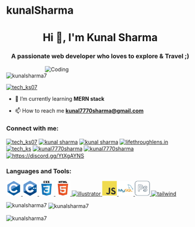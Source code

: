 # kunalSharma
<h1 align="center">Hi 👋, I'm Kunal Sharma</h1>
<h3 align="center">A passionate web developer who loves to explore & Travel ;)</h3>
<img align="right" alt="Coding" width="400" src="https://camo.githubusercontent.com/2366b34bb903c09617990fb5fff4622f3e941349e846ddb7e73df872a9d21233/68747470733a2f2f63646e2e6472696262626c652e636f6d2f75736572732f3733303730332f73637265656e73686f74732f363538313234332f6176656e746f2e676966">

<p align="left"> <img src="https://komarev.com/ghpvc/?username=kunalsharma7&label=Profile%20views&color=0e75b6&style=flat" alt="kunalsharma7" /> </p>

<p align="left"> <a href="https://twitter.com/tech_ks07" target="blank"><img src="https://img.shields.io/twitter/follow/tech_ks07?logo=twitter&style=for-the-badge" alt="tech_ks07" /></a> </p>

- 🌱 I’m currently learning **MERN stack**

- 📫 How to reach me **kunal7770sharma@gmail.com**

<h3 align="left">Connect with me:</h3>
<p align="left">
<a href="https://twitter.com/tech_ks07" target="blank"><img align="center" src="https://raw.githubusercontent.com/rahuldkjain/github-profile-readme-generator/master/src/images/icons/Social/twitter.svg" alt="tech_ks07" height="30" width="40" /></a>
<a href="https://linkedin.com/in/kunal sharma" target="blank"><img align="center" src="https://raw.githubusercontent.com/rahuldkjain/github-profile-readme-generator/master/src/images/icons/Social/linked-in-alt.svg" alt="kunal sharma" height="30" width="40" /></a>
<a href="https://fb.com/kunal sharma" target="blank"><img align="center" src="https://raw.githubusercontent.com/rahuldkjain/github-profile-readme-generator/master/src/images/icons/Social/facebook.svg" alt="kunal sharma" height="30" width="40" /></a>
<a href="https://instagram.com/lifethroughlens.in" target="blank"><img align="center" src="https://raw.githubusercontent.com/rahuldkjain/github-profile-readme-generator/master/src/images/icons/Social/instagram.svg" alt="lifethroughlens.in" height="30" width="40" /></a>
<a href="https://www.codechef.com/users/tech_ks" target="blank"><img align="center" src="https://cdn.jsdelivr.net/npm/simple-icons@3.1.0/icons/codechef.svg" alt="tech_ks" height="30" width="40" /></a>
<a href="https://www.hackerrank.com/kunal7770sharma" target="blank"><img align="center" src="https://raw.githubusercontent.com/rahuldkjain/github-profile-readme-generator/master/src/images/icons/Social/hackerrank.svg" alt="kunal7770sharma" height="30" width="40" /></a>
<a href="https://www.leetcode.com/kunal7770sharma" target="blank"><img align="center" src="https://raw.githubusercontent.com/rahuldkjain/github-profile-readme-generator/master/src/images/icons/Social/leet-code.svg" alt="kunal7770sharma" height="30" width="40" /></a>
<a href="https://discord.gg/https://discord.gg/YtXgAYNS" target="blank"><img align="center" src="https://raw.githubusercontent.com/rahuldkjain/github-profile-readme-generator/master/src/images/icons/Social/discord.svg" alt="https://discord.gg/YtXgAYNS" height="30" width="40" /></a>
</p>

<h3 align="left">Languages and Tools:</h3>
<p align="left"> <a href="https://www.cprogramming.com/" target="_blank" rel="noreferrer"> <img src="https://raw.githubusercontent.com/devicons/devicon/master/icons/c/c-original.svg" alt="c" width="40" height="40"/> </a> <a href="https://www.w3schools.com/cpp/" target="_blank" rel="noreferrer"> <img src="https://raw.githubusercontent.com/devicons/devicon/master/icons/cplusplus/cplusplus-original.svg" alt="cplusplus" width="40" height="40"/> </a> <a href="https://www.w3schools.com/css/" target="_blank" rel="noreferrer"> <img src="https://raw.githubusercontent.com/devicons/devicon/master/icons/css3/css3-original-wordmark.svg" alt="css3" width="40" height="40"/> </a> <a href="https://www.w3.org/html/" target="_blank" rel="noreferrer"> <img src="https://raw.githubusercontent.com/devicons/devicon/master/icons/html5/html5-original-wordmark.svg" alt="html5" width="40" height="40"/> </a> <a href="https://www.adobe.com/in/products/illustrator.html" target="_blank" rel="noreferrer"> <img src="https://www.vectorlogo.zone/logos/adobe_illustrator/adobe_illustrator-icon.svg" alt="illustrator" width="40" height="40"/> </a> <a href="https://developer.mozilla.org/en-US/docs/Web/JavaScript" target="_blank" rel="noreferrer"> <img src="https://raw.githubusercontent.com/devicons/devicon/master/icons/javascript/javascript-original.svg" alt="javascript" width="40" height="40"/> </a> <a href="https://www.mysql.com/" target="_blank" rel="noreferrer"> <img src="https://raw.githubusercontent.com/devicons/devicon/master/icons/mysql/mysql-original-wordmark.svg" alt="mysql" width="40" height="40"/> </a> <a href="https://www.photoshop.com/en" target="_blank" rel="noreferrer"> <img src="https://raw.githubusercontent.com/devicons/devicon/master/icons/photoshop/photoshop-line.svg" alt="photoshop" width="40" height="40"/> </a> <a href="https://tailwindcss.com/" target="_blank" rel="noreferrer"> <img src="https://www.vectorlogo.zone/logos/tailwindcss/tailwindcss-icon.svg" alt="tailwind" width="40" height="40"/> </a> </p>

<p><img align="left" src="https://github-readme-stats.vercel.app/api/top-langs?username=kunalsharma7&show_icons=true&locale=en&layout=compact" alt="kunalsharma7" /></p>

<p>&nbsp;<img align="center" src="https://github-readme-stats.vercel.app/api?username=kunalsharma7&show_icons=true&locale=en" alt="kunalsharma7" /></p>

<p><img align="center" src="https://github-readme-streak-stats.herokuapp.com/?user=kunalsharma7&" alt="kunalsharma7" /></p>

